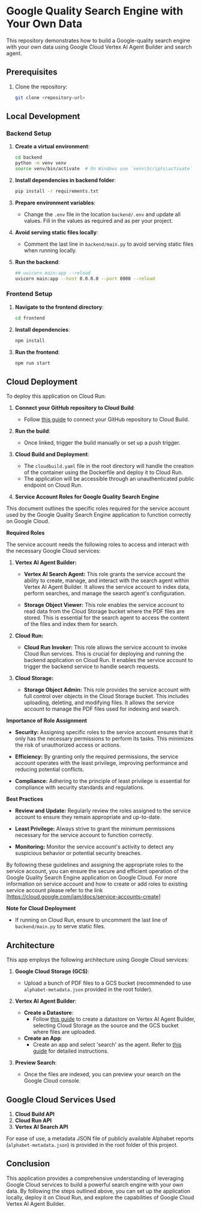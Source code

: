 # Google Quality Search Engine with Your Own Data

This repository demonstrates how to build a Google-quality search engine with your own data using
Google Cloud Vertex AI Agent Builder and search agent.

## Prerequisites

1. Clone the repository:
   ```sh
   git clone <repository-url>
   ```

## Local Development

### Backend Setup

1. **Create a virtual environment**:

   ```sh
   cd backend
   python -m venv venv
   source venv/bin/activate  # On Windows use `venv\Scripts\activate`
   ```

2. **Install dependencies in backend folder**:

   ```sh
   pip install -r requirements.txt
   ```

3. **Prepare environment variables**:

   - Change the `.env` file in the location `backend/.env` and update all values. Fill in the values as required and as per your project.

4. **Avoid serving static files locally**:

   - Comment the last line in `backend/main.py` to avoid serving static files when running locally.

5. **Run the backend**:
   ```sh
   ## uvicorn main:app --reload
   uvicorn main:app --host 0.0.0.0 --port 8000 --reload
   ```

### Frontend Setup

1. **Navigate to the frontend directory**:

   ```sh
   cd frontend
   ```

2. **Install dependencies**:

   ```sh
   npm install
   ```

3. **Run the frontend**:
   ```sh
   npm run start
   ```

## Cloud Deployment

To deploy this application on Cloud Run:

1. **Connect your GitHub repository to Cloud Build**:

   - Follow [this guide](https://cloud.google.com/build/docs/automating-builds/github/connect-repo-github) to connect your GitHub repository to Cloud Build.

2. **Run the build**:

   - Once linked, trigger the build manually or set up a push trigger.

3. **Cloud Build and Deployment**:
   - The `cloudbuild.yaml` file in the root directory will handle the creation of the container using the Dockerfile and deploy it to Cloud Run.
   - The application will be accessible through an unauthenticated public endpoint on Cloud Run.
4. **Service Account Roles for Google Quality Search Engine**

This document outlines the specific roles required for the service account used by the Google Quality Search Engine application to function correctly on Google Cloud.

**Required Roles**

The service account needs the following roles to access and interact with the necessary Google Cloud services:

1. **Vertex AI Agent Builder:**

   - **Vertex AI Search Agent:** This role grants the service account the ability to create, manage, and interact with the search agent within Vertex AI Agent Builder. It allows the service account to index data, perform searches, and manage the search agent's configuration.

   - **Storage Object Viewer:** This role enables the service account to read data from the Cloud Storage bucket where the PDF files are stored. This is essential for the search agent to access the content of the files and index them for search.

2. **Cloud Run:**

   - **Cloud Run Invoker:** This role allows the service account to invoke Cloud Run services. This is crucial for deploying and running the backend application on Cloud Run. It enables the service account to trigger the backend service to handle search requests.

3. **Cloud Storage:**

   - **Storage Object Admin:** This role provides the service account with full control over objects in the Cloud Storage bucket. This includes uploading, deleting, and modifying files. It allows the service account to manage the PDF files used for indexing and search.

**Importance of Role Assignment**

- **Security:** Assigning specific roles to the service account ensures that it only has the necessary permissions to perform its tasks. This minimizes the risk of unauthorized access or actions.

- **Efficiency:** By granting only the required permissions, the service account operates with the least privilege, improving performance and reducing potential conflicts.

- **Compliance:** Adhering to the principle of least privilege is essential for compliance with security standards and regulations.

**Best Practices**

- **Review and Update:** Regularly review the roles assigned to the service account to ensure they remain appropriate and up-to-date.

- **Least Privilege:** Always strive to grant the minimum permissions necessary for the service account to function correctly.

- **Monitoring:** Monitor the service account's activity to detect any suspicious behavior or potential security breaches.

By following these guidelines and assigning the appropriate roles to the service account, you can ensure the secure and efficient operation of the Google Quality Search Engine application on Google Cloud.
For more information on service account and how to create or add roles to existing service account please refer to the link [https://cloud.google.com/iam/docs/service-accounts-create]

**Note for Cloud Deployment**

- If running on Cloud Run, ensure to uncomment the last line of `backend/main.py` to serve static files.

## Architecture

This app employs the following architecture using Google Cloud services:

1. **Google Cloud Storage (GCS)**:

   - Upload a bunch of PDF files to a GCS bucket (recommended to use `alphabet-metadata.json` provided in the root folder).

2. **Vertex AI Agent Builder**:

   - **Create a Datastore**:
     - Follow [this guide](https://cloud.google.com/generative-ai-app-builder/docs/create-data-store-es#cloud-storage) to create a datastore on Vertex AI Agent Builder, selecting Cloud Storage as the source and the GCS bucket where files are uploaded.
   - **Create an App**:
     - Create an app and select 'search' as the agent. Refer to [this guide](https://cloud.google.com/generative-ai-app-builder/docs/create-engine-es) for detailed instructions.

3. **Preview Search**:
   - Once the files are indexed, you can preview your search on the Google Cloud console.

## Google Cloud Services Used

1. **Cloud Build API**
2. **Cloud Run API**
3. **Vertex AI Search API**

For ease of use, a metadata JSON file of publicly available Alphabet reports (`alphabet-metadata.json`) is provided in the root folder of this project.

## Conclusion

This application provides a comprehensive understanding of leveraging Google Cloud services to build a powerful search engine with your own data. By following the steps outlined above, you can set up the application locally, deploy it on Cloud Run, and explore the capabilities of Google Cloud Vertex AI Agent Builder.
